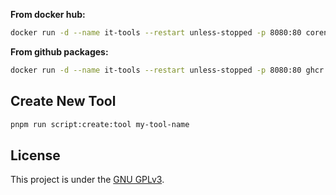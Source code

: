 **From docker hub:**

```sh
docker run -d --name it-tools --restart unless-stopped -p 8080:80 corentinth/it-tools:latest
```

**From github packages:**

```sh
docker run -d --name it-tools --restart unless-stopped -p 8080:80 ghcr.io/corentinth/it-tools:latest
```

## Create New Tool
```sh
pnpm run script:create:tool my-tool-name
```

## License

This project is under the [GNU GPLv3](LICENSE).
